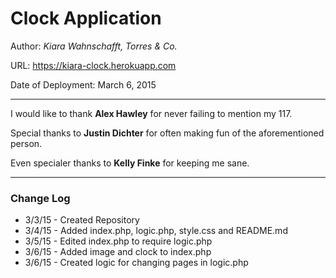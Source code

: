# Clock Application

Author: _Kiara Wahnschafft, Torres & Co._

URL: https://kiara-clock.herokuapp.com

Date of Deployment: March 6, 2015

___

I would like to thank **Alex Hawley** for never failing to mention my 117.

Special thanks to **Justin Dichter** for often making fun of the aforementioned person.

Even specialer thanks to **Kelly Finke** for keeping me sane.

___

### Change Log

+ 3/3/15 - Created Repository
+ 3/4/15 - Added index.php, logic.php, style.css and README.md
+ 3/5/15 - Edited index.php to require logic.php
+ 3/6/15 - Added image and clock to index.php
+ 3/6/15 - Created logic for changing pages in logic.php